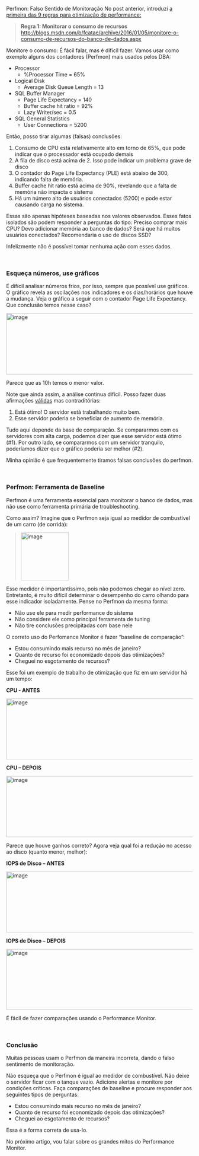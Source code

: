 <a link='https://blogs.msdn.microsoft.com/fcatae/2016/01/12/perfmon-falso-sentido-de-monitorao/'>Perfmon: Falso Sentido de Monitoração</a>
No post anterior, introduzi <a href="http://blogs.msdn.com/b/fcatae/archive/2016/01/05/monitore-o-consumo-de-recursos-do-banco-de-dados.aspx">a primeira das 9 regras para otimização de performance: </a>
<blockquote><strong>Regra 1: Monitorar o consumo de recursos
</strong><a title="http://blogs.msdn.com/b/fcatae/archive/2016/01/05/monitore-o-consumo-de-recursos-do-banco-de-dados.aspx" href="http://blogs.msdn.com/b/fcatae/archive/2016/01/05/monitore-o-consumo-de-recursos-do-banco-de-dados.aspx">http://blogs.msdn.com/b/fcatae/archive/2016/01/05/monitore-o-consumo-de-recursos-do-banco-de-dados.aspx</a></blockquote>
Monitore o consumo: É fácil falar, mas é difícil fazer. Vamos usar como exemplo alguns dos contadores (Perfmon) mais usados pelos DBA:
<ul>
	<li>Processor
<ul>
	<li>%Processor Time = 65%</li>
</ul>
</li>
	<li>Logical Disk
<ul>
	<li>Average Disk Queue Length = 13</li>
</ul>
</li>
	<li>SQL Buffer Manager
<ul>
	<li>Page Life Expectancy = 140</li>
	<li>Buffer cache hit ratio = 92%</li>
	<li>Lazy Writer/sec = 0.5</li>
</ul>
</li>
	<li>SQL General Statistics
<ul>
	<li>User Connections = 5200</li>
</ul>
</li>
</ul>
Então, posso tirar algumas (falsas) conclusões:
<ol>
	<li>Consumo de CPU está relativamente alto em torno de 65%, que pode indicar que o processador está ocupado demais</li>
	<li>A fila de disco está acima de 2. Isso pode indicar um problema grave de disco</li>
	<li>O contador do Page Life Expectancy (PLE) está abaixo de 300, indicando falta de memória.</li>
	<li>Buffer cache hit ratio está acima de 90%, revelando que a falta de memória não impacta o sistema</li>
	<li>Há um número alto de usuários conectados (5200) e pode estar causando carga no sistema.</li>
</ol>
Essas são apenas hipóteses baseadas nos valores observados. Esses fatos isolados são podem responder a perguntas do tipo: Preciso comprar mais CPU? Devo adicionar memória ao banco de dados? Será que há muitos usuários conectados? Recomendaria o uso de discos SSD?

Infelizmente não é possível tomar nenhuma ação com esses dados.

&nbsp;
<h3>Esqueça números, use gráficos</h3>
É difícil analisar números frios, por isso, sempre que possível use gráficos. O gráfico revela as oscilações nos indicadores e os dias/horários que houve a mudança. Veja o gráfico a seguir com o contador Page Life Expectancy. Que conclusão temos nesse caso?

<a href="https://msdnshared.blob.core.windows.net/media/MSDNBlogsFS/prod.evol.blogs.msdn.com/CommunityServer.Blogs.Components.WeblogFiles/00/00/01/28/29/metablogapi/4456.image_61A79145.png"><img style="padding-top: 0px;padding-left: 0px;padding-right: 0px;border: 0px" title="image" src="https://msdnshared.blob.core.windows.net/media/MSDNBlogsFS/prod.evol.blogs.msdn.com/CommunityServer.Blogs.Components.WeblogFiles/00/00/01/28/29/metablogapi/7384.image_thumb_3C3D9DD7.png" alt="image" width="644" height="165" border="0" /></a>

Parece que as 10h temos o menor valor.

Note que ainda assim, a análise continua difícil. Posso fazer duas afirmações <u>válidas</u> mas contraditórias:
<ol>
	<li>Está ótimo! O servidor está trabalhando muito bem.</li>
	<li>Esse servidor poderia se beneficiar de aumento de memória.</li>
</ol>
Tudo aqui depende da base de comparação. Se compararmos com os servidores com alta carga, podemos dizer que esse servidor está ótimo (#1). Por outro lado, se compararmos com um servidor tranquilo, poderíamos dizer que o gráfico poderia ser melhor (#2).

Minha opinião é que frequentemente tiramos falsas conclusões do perfmon.

&nbsp;
<h3>Perfmon: Ferramenta de Baseline</h3>
Perfmon é uma ferramenta essencial para monitorar o banco de dados, mas não use como ferramenta primária de troubleshooting.

Como assim? Imagine que o Perfmon seja igual ao medidor de combustível de um carro (de corrida):
<blockquote><a href="https://msdnshared.blob.core.windows.net/media/MSDNBlogsFS/prod.evol.blogs.msdn.com/CommunityServer.Blogs.Components.WeblogFiles/00/00/01/28/29/metablogapi/0474.image_5910FD4C.png"><img style="padding-top: 0px;padding-left: 0px;padding-right: 0px;border-width: 0px" title="image" src="https://msdnshared.blob.core.windows.net/media/MSDNBlogsFS/prod.evol.blogs.msdn.com/CommunityServer.Blogs.Components.WeblogFiles/00/00/01/28/29/metablogapi/0576.image_thumb_5D1DDBCF.png" alt="image" width="129" height="129" border="0" /></a></blockquote>
<p align="left">Esse medidor é importantíssimo, pois não podemos chegar ao nível zero. Entretanto, é muito difícil determinar o desempenho do carro olhando para esse indicador isoladamente. Pense no Perfmon da mesma forma:</p>

<ul>
	<li>
<div align="left">Não use ele para medir performance do sistema</div></li>
	<li>
<div align="left">Não considere ele como principal ferramenta de tuning</div></li>
	<li>
<div align="left">Não tire conclusões precipitadas com base nele</div></li>
</ul>
O correto uso do Perfomance Monitor é fazer “baseline de comparação”:
<ul>
	<li>Estou consumindo mais recurso no mês de janeiro?</li>
	<li>Quanto de recurso foi economizado depois das otimizações?</li>
	<li>Cheguei no esgotamento de recursos?</li>
</ul>
Esse foi um exemplo de trabalho de otimização que fiz em um servidor há um tempo:

<strong>CPU - ANTES</strong>

<a href="https://msdnshared.blob.core.windows.net/media/MSDNBlogsFS/prod.evol.blogs.msdn.com/CommunityServer.Blogs.Components.WeblogFiles/00/00/01/28/29/metablogapi/8424.image_6CC07791.png"><img style="padding-top: 0px;padding-left: 0px;padding-right: 0px;border-width: 0px" title="image" src="https://msdnshared.blob.core.windows.net/media/MSDNBlogsFS/prod.evol.blogs.msdn.com/CommunityServer.Blogs.Components.WeblogFiles/00/00/01/28/29/metablogapi/4670.image_thumb_71398909.png" alt="image" width="644" height="164" border="0" /></a>

<strong>CPU – DEPOIS</strong>

<a href="https://msdnshared.blob.core.windows.net/media/MSDNBlogsFS/prod.evol.blogs.msdn.com/CommunityServer.Blogs.Components.WeblogFiles/00/00/01/28/29/metablogapi/2047.image_40A60B51.png"><img style="padding-top: 0px;padding-left: 0px;padding-right: 0px;border-width: 0px" title="image" src="https://msdnshared.blob.core.windows.net/media/MSDNBlogsFS/prod.evol.blogs.msdn.com/CommunityServer.Blogs.Components.WeblogFiles/00/00/01/28/29/metablogapi/6114.image_thumb_5048A713.png" alt="image" width="644" height="165" border="0" /></a>

Parece que houve ganhos correto? Agora veja qual foi a redução no acesso ao disco (quanto menor, melhor):

<strong>IOPS de Disco – ANTES</strong>

<a href="https://msdnshared.blob.core.windows.net/media/MSDNBlogsFS/prod.evol.blogs.msdn.com/CommunityServer.Blogs.Components.WeblogFiles/00/00/01/28/29/metablogapi/3264.image_78E7131A.png"><img style="padding-top: 0px;padding-left: 0px;padding-right: 0px;border-width: 0px" title="image" src="https://msdnshared.blob.core.windows.net/media/MSDNBlogsFS/prod.evol.blogs.msdn.com/CommunityServer.Blogs.Components.WeblogFiles/00/00/01/28/29/metablogapi/5187.image_thumb_6464544D.png" alt="image" width="644" height="164" border="0" /></a>

<strong>IOPS de Disco – DEPOIS</strong>

<a href="https://msdnshared.blob.core.windows.net/media/MSDNBlogsFS/prod.evol.blogs.msdn.com/CommunityServer.Blogs.Components.WeblogFiles/00/00/01/28/29/metablogapi/0027.image_05E383DD.png"><img style="padding-top: 0px;padding-left: 0px;padding-right: 0px;border-width: 0px" title="image" src="https://msdnshared.blob.core.windows.net/media/MSDNBlogsFS/prod.evol.blogs.msdn.com/CommunityServer.Blogs.Components.WeblogFiles/00/00/01/28/29/metablogapi/2021.image_thumb_77A79B9D.png" alt="image" width="644" height="164" border="0" /></a>

É fácil de fazer comparações usando o Performance Monitor.

&nbsp;
<h3>Conclusão</h3>
Muitas pessoas usam o Perfmon da maneira incorreta, dando o falso sentimento de monitoração.

Não esqueça que o Perfmon é igual ao medidor de combustível. Não deixe o servidor ficar com o tanque vazio. Adicione alertas e monitore por condições críticas. Faça comparações de baseline e procure responder aos seguintes tipos de perguntas:
<ul>
	<li>Estou consumindo mais recurso no mês de janeiro?</li>
	<li>Quanto de recurso foi economizado depois das otimizações?</li>
	<li>Cheguei ao esgotamento de recursos?</li>
</ul>
Essa é a forma correta de usa-lo.

No próximo artigo, vou falar sobre os grandes mitos do Performance Monitor.
